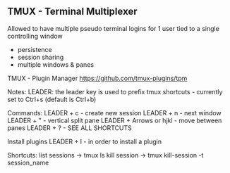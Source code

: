 ## TMUX - Terminal Multiplexer
Allowed to have multiple pseudo terminal logins for 1 user tied to a single controlling window
  - persistence
  - session sharing
  - multiple windows & panes

TMUX - Plugin Manager
https://github.com/tmux-plugins/tpm

Notes:
  LEADER: the leader key is used to prefix tmux shortcuts - currently set to Ctrl+s (default is Ctrl+b)

Commands:
    LEADER + c - create new session
    LEADER + n - next window
    LEADER + " - vertical split pane
    LEADER + Arrows or hjkl - move between panes
    LEADER + ? - SEE ALL SHORTCUTS

Install plugins
    LEADER + I - in order to install a plugin

Shortcuts:
    list sessions -> tmux ls
    kill session -> tmux kill-session -t session_name
